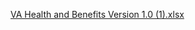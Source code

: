 [VA Health and Benefits Version 1.0 (1).xlsx](https://github.com/department-of-veterans-affairs/va.gov-team/files/7171949/VA.Health.and.Benefits.Version.1.0.1.xlsx)
